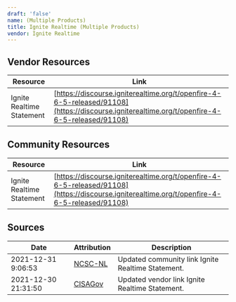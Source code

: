 ```yaml
---
draft: 'false'
name: (Multiple Products)
title: Ignite Realtime (Multiple Products)
vendor: Ignite Realtime
---
```


## Vendor Resources
| Resource | Link |
| --- | --- |
| Ignite Realtime Statement | [https://discourse.igniterealtime.org/t/openfire-4-6-5-released/91108](https://discourse.igniterealtime.org/t/openfire-4-6-5-released/91108) |

## Community Resources
| Resource | Link |
| --- | --- |
| Ignite Realtime Statement | [https://discourse.igniterealtime.org/t/openfire-4-6-5-released/91108](https://discourse.igniterealtime.org/t/openfire-4-6-5-released/91108) |


## Sources
| Date | Attribution | Description |
| --- | --- | --- |
| 2021-12-31 9:06:53 | [NCSC-NL](https://github.com/NCSC-NL/log4shell/blob/main/software/README.md) | Updated community link Ignite Realtime Statement.  |
| 2021-12-30 21:31:50 | [CISAGov](https://raw.githubusercontent.com/cisagov/log4j-affected-db/develop/README.md) | Updated vendor link Ignite Realtime Statement.  |
